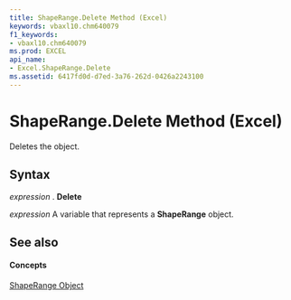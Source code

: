 ```yaml
---
title: ShapeRange.Delete Method (Excel)
keywords: vbaxl10.chm640079
f1_keywords:
- vbaxl10.chm640079
ms.prod: EXCEL
api_name:
- Excel.ShapeRange.Delete
ms.assetid: 6417fd0d-d7ed-3a76-262d-0426a2243100
---
```



# ShapeRange.Delete Method (Excel)

Deletes the object.


## Syntax

 _expression_ . **Delete**

 _expression_ A variable that represents a **ShapeRange** object.


## See also


#### Concepts


[ShapeRange Object](shaperange-object-excel.md)

